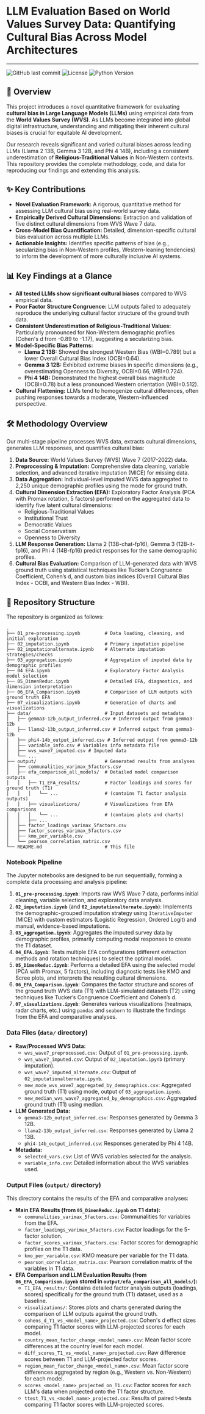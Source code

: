# LLM Evaluation Based on World Values Survey Data: Quantifying Cultural Bias Across Model Architectures

---

![GitHub last commit](https://img.shields.io/github/last-commit/anchauha/CultureEval)
![License](https://img.shields.io/github/license/anchauha/CultureEval)
![Python Version](https://img.shields.io/badge/python-3.9%2B-blue)

## 🚀 Overview

This project introduces a novel quantitative framework for evaluating **cultural bias in Large Language Models (LLMs)** using empirical data from the **World Values Survey (WVS)**. As LLMs become integrated into global digital infrastructure, understanding and mitigating their inherent cultural biases is crucial for equitable AI development.

Our research reveals significant and varied cultural biases across leading LLMs (Llama 2 13B, Gemma 3 12B, and Phi 4 14B), including a consistent underestimation of **Religious-Traditional Values** in Non-Western contexts. This repository provides the complete methodology, code, and data for reproducing our findings and extending this analysis.

## ✨ Key Contributions

* **Novel Evaluation Framework:** A rigorous, quantitative method for assessing LLM cultural bias using real-world survey data.
* **Empirically Derived Cultural Dimensions:** Extraction and validation of five distinct cultural dimensions from WVS Wave 7 data.
* **Cross-Model Bias Quantification:** Detailed, dimension-specific cultural bias evaluation across multiple LLMs.
* **Actionable Insights:** Identifies specific patterns of bias (e.g., secularizing bias in Non-Western profiles, Western-leaning tendencies) to inform the development of more culturally inclusive AI systems.

## 📊 Key Findings at a Glance

* **All tested LLMs show significant cultural biases** compared to WVS empirical data.
* **Poor Factor Structure Congruence:** LLM outputs failed to adequately reproduce the underlying cultural factor structure of the ground truth data.
* **Consistent Underestimation of Religious-Traditional Values:** Particularly pronounced for Non-Western demographic profiles (Cohen's d from -0.89 to -1.17), suggesting a secularizing bias.
* **Model-Specific Bias Patterns:**
    * **Llama 2 13B:** Showed the strongest Western Bias (WBI=0.789) but a lower Overall Cultural Bias Index (OCBI=0.64).
    * **Gemma 3 12B:** Exhibited extreme biases in specific dimensions (e.g., overestimating Openness to Diversity, OCBI=0.66, WBI=0.724).
    * **Phi 4 14B:** Demonstrated the highest overall bias magnitude (OCBI=0.78) but a less pronounced Western orientation (WBI=0.512).
* **Cultural Flattening:** LLMs tend to homogenize cultural differences, often pushing responses towards a moderate, Western-influenced perspective.

## 🛠️ Methodology Overview

Our multi-stage pipeline processes WVS data, extracts cultural dimensions, generates LLM responses, and quantifies cultural bias:

1.  **Data Source:** World Values Survey (WVS) Wave 7 (2017-2022) data.
2.  **Preprocessing & Imputation:** Comprehensive data cleaning, variable selection, and advanced iterative imputation (MICE) for missing data.
3.  **Data Aggregation:** Individual-level imputed WVS data aggregated to 2,250 unique demographic profiles using the mode for ground truth.
4.  **Cultural Dimension Extraction (EFA):** Exploratory Factor Analysis (PCA with Promax rotation, 5 factors) performed on the aggregated data to identify five latent cultural dimensions:
    * Religious-Traditional Values
    * Institutional Trust
    * Democratic Values
    * Social Conservatism
    * Openness to Diversity
5.  **LLM Response Generation:** Llama 2 (13B-chat-fp16), Gemma 3 (12B-it-fp16), and Phi 4 (14B-fp16) predict responses for the same demographic profiles.
6.  **Cultural Bias Evaluation:** Comparison of LLM-generated data with WVS ground truth using statistical techniques like Tucker’s Congruence Coefficient, Cohen’s d, and custom bias indices (Overall Cultural Bias Index - OCBI, and Western Bias Index - WBI).

## 📂 Repository Structure

The repository is organized as follows:

```text
.
├── 01_pre-processing.ipynb         # Data loading, cleaning, and initial exploration
├── 02_imputation.ipynb             # Primary imputation pipeline
├── 02_imputationalternate.ipynb    # Alternate imputation strategies/checks
├── 03_aggregation.ipynb            # Aggregation of imputed data by demographic profiles
├── 04_EFA.ipynb                    # Exploratory Factor Analysis model selection
├── 05_DimenReduc.ipynb             # Detailed EFA, diagnostics, and dimension interpretation
├── 06_EFA_Comparison.ipynb         # Comparison of LLM outputs with ground truth EFA
├── 07_visualizations.ipynb         # Generation of charts and visualizations
├── data/                           # Input datasets and metadata
│   ├── gemma3-12b_output_inferred.csv # Inferred output from gemma3-12b
│   ├── llama2-13b_output_inferred.csv # Inferred output from gemma3-12b
│   ├── phi4-14b_output_inferred.csv # Inferred output from gemma3-12b
│   ├── variable_info.csv # Variables info metadata file
│   ├── wvs_wave7_imputed.csv # Imputed data
│   └── ...
├── output/                         # Generated results from analyses
│   ├── communalities_varimax_5factors.csv
│   ├── efa_comparison_all_models/  # Detailed model comparison outputs
│   │   ├── T1_EFA_results/         # Factor loadings and scores for ground truth (T1)
│   │   │   └── ...                 # (contains T1 factor analysis outputs)
│   │   ├── visualizations/         # Visualizations from EFA comparisons
│   │   │   └── ...                 # (contains plots and charts)
│   │   ├── ...
│   ├── factor_loadings_varimax_5factors.csv
│   ├── factor_scores_varimax_5factors.csv
│   ├── kmo_per_variable.csv
│   └── pearson_correlation_matrix.csv
└── README.md                       # This file
```

### Notebook Pipeline

The Jupyter notebooks are designed to be run sequentially, forming a complete data processing and analysis pipeline:

1.  **`01_pre-processing.ipynb`**: Imports raw WVS Wave 7 data, performs initial cleaning, variable selection, and exploratory data analysis.
2.  **`02_imputation.ipynb`** (and **`02_imputationalternate.ipynb`**): Implements the demographic-grouped imputation strategy using `IterativeImputer` (MICE) with custom estimators (Logistic Regression, Ordered Logit) and manual, evidence-based imputations.
3.  **`03_aggregation.ipynb`**: Aggregates the imputed survey data by demographic profiles, primarily computing modal responses to create the T1 dataset.
4.  **`04_EFA.ipynb`**: Tests multiple EFA configurations (different extraction methods and rotation techniques) to select the optimal model.
5.  **`05_DimenReduc.ipynb`**: Performs a detailed EFA using the selected model (PCA with Promax, 5 factors), including diagnostic tests like KMO and Scree plots, and interprets the resulting cultural dimensions.
6.  **`06_EFA_Comparison.ipynb`**: Compares the factor structure and scores of the ground truth WVS data (T1) with LLM-simulated datasets (T2) using techniques like Tucker’s Congruence Coefficient and Cohen’s d.
7.  **`07_visualizations.ipynb`**: Generates various visualizations (heatmaps, radar charts, etc.) using `pandas` and `seaborn` to illustrate the findings from the EFA and comparative analyses.

### Data Files (`data/` directory)

* **Raw/Processed WVS Data:**
    * `wvs_wave7_preprocessed.csv`: Output of `01_pre-processing.ipynb`.
    * `wvs_wave7_imputed.csv`: Output of `02_imputation.ipynb` (primary imputation).
    * `wvs_wave7_imputed_alternate.csv`: Output of `02_imputationalternate.ipynb`.
    * `new_mode_wvs_wave7_aggregated_by_demographics.csv`: Aggregated ground truth (T1) using mode, output of `03_aggregation.ipynb`.
    * `new_median_wvs_wave7_aggregated_by_demographics.csv`: Aggregated ground truth (T1) using median.
* **LLM Generated Data:**
    * `gemma3-12b_output_inferred.csv`: Responses generated by Gemma 3 12B.
    * `llama2-13b_output_inferred.csv`: Responses generated by Llama 2 13B.
    * `phi4-14b_output_inferred.csv`: Responses generated by Phi 4 14B.
* **Metadata:**
    * `selected_vars.csv`: List of WVS variables selected for the analysis.
    * `variable_info.csv`: Detailed information about the WVS variables used.

### Output Files (`output/` directory)

This directory contains the results of the EFA and comparative analyses:

* **Main EFA Results (from `05_DimenReduc.ipynb` on T1 data):**
    * `communalities_varimax_5factors.csv`: Communalities for variables from the EFA.
    * `factor_loadings_varimax_5factors.csv`: Factor loadings for the 5-factor solution.
    * `factor_scores_varimax_5factors.csv`: Factor scores for demographic profiles on the T1 data.
    * `kmo_per_variable.csv`: KMO measure per variable for the T1 data.
    * `pearson_correlation_matrix.csv`: Pearson correlation matrix of the variables in T1 data.
* **EFA Comparison and LLM Evaluation Results (from `06_EFA_Comparison.ipynb` stored in `output/efa_comparison_all_models/`):**
    * `T1_EFA_results/`: Contains detailed factor analysis outputs (loadings, scores) specifically for the ground truth (T1) dataset, used as a baseline.
    * `visualizations/`: Stores plots and charts generated during the comparison of LLM outputs against the ground truth.
    * `cohens_d_T1_vs_<model_name>_projected.csv`: Cohen's d effect sizes comparing T1 factor scores with LLM-projected scores for each model.
    * `country_mean_factor_change_<model_name>.csv`: Mean factor score differences at the country level for each model.
    * `diff_scores_T1_vs_<model_name>_projected.csv`: Raw difference scores between T1 and LLM-projected factor scores.
    * `region_mean_factor_change_<model_name>.csv`: Mean factor score differences aggregated by region (e.g., Western vs. Non-Western) for each model.
    * `scores_<model_name>_projected_on_T1.csv`: Factor scores for each LLM's data when projected onto the T1 factor structure.
    * `ttest_T1_vs_<model_name>_projected.csv`: Results of paired t-tests comparing T1 factor scores with LLM-projected scores.

